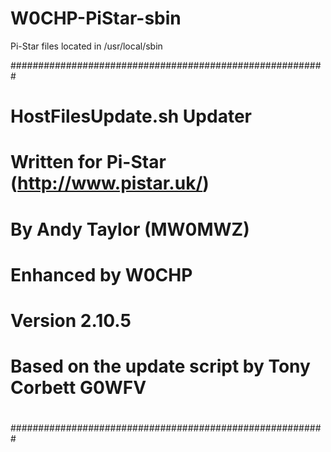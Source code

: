 # W0CHP-PiStar-sbin
Pi-Star files located in /usr/local/sbin 

#########################################################
#                                                       #
#              HostFilesUpdate.sh Updater               #
#                                                       #
#      Written for Pi-Star (http://www.pistar.uk/)      #
#               By Andy Taylor (MW0MWZ)                 #
#                  Enhanced by W0CHP                    #
#                    Version 2.10.5                     #
#                                                       #
#   Based on the update script by Tony Corbett G0WFV    #
#                                                       #
#########################################################
